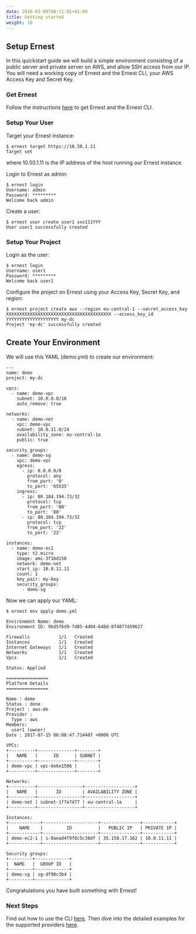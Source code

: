 ```yaml
---
date: 2016-03-09T00:11:02+01:00
title: Getting started
weight: 10
---
```


## Setup Ernest
In this quickstart guide we will build a simple environment consisting of a public server and private server on AWS, and allow SSH access from our IP. You will need a working copy of Ernest and the Ernest CLI, your AWS Access Key and Secret Key.

### Get Ernest
Follow the instructions [here](/downloads/) to get Ernest and the Ernest CLI.

### Setup Your User
Target your Ernest instance:

```
$ ernest target https://10.50.1.11
Target set
```

where 10.50.1.11 is the IP address of the host running our Ernest instance.

Login to Ernest as admin:

```
$ ernest login
Username: admin
Password: *********
Welcome back admin
```

Create a user:

```
$ ernest user create user1 xxx111YYY
User user1 successfully created
```

### Setup Your Project

Login as the user:

```
$ ernest login
Username: user1
Password: *********
Welcome back user1
```

Configure the project on Ernest using your Access Key, Secret Key, and region:

```
$ ernest project create aws --region eu-central-1 --secret_access_key XXXXXXXXXXXXXXXXXXXXXXXXXXXXXXXXXXXXXXXX --access_key_id YYYYYYYYYYYYYYYYYYYY my-dc
Project 'my-dc' successfully created
```

## Create Your Environment

We will use this YAML (demo.yml) to create our environment:

```
---
name: demo
project: my-dc

vpcs:
  - name: demo-vpc
    subnet: 10.0.0.0/16
    auto_remove: true

networks:
  - name: demo-net
    vpc: demo-vpc
    subnet: 10.0.11.0/24
    availability_zone: eu-central-1a
    public: true

security_groups:
  - name: demo-sg
    vpc: demo-vpc
    egress:
      - ip: 0.0.0.0/0
        protocol: any
        from_port: '0'
        to_port: '65535'
    ingress:
      - ip: 80.184.194.73/32
        protocol: tcp
        from_port: '80'
        to_port: '80'
      - ip: 80.184.194.73/32
        protocol: tcp
        from_port: '22'
        to_port: '22'

instances:
  - name: demo-ec2
    type: t2.micro
    image: ami-3f1bd150
    network: demo-net
    start_ip: 10.0.11.11
    count: 1
    key_pair: my-key
    security_groups:
      - demo-sg
```

Now we can apply our YAML:

```
$ ernest env apply demo.yml

Environment Name: demo
Environment ID: 9bd5f6d9-7d85-4d04-648d-8f4877d59627

Firewalls           1/1   Created
Instances           1/1   Created
Internet Gateways   1/1   Created
Networks            1/1   Created
Vpcs                1/1   Created

Status: Applied

================
Platform Details
================

Name : demo
Status : done
Project : aws-de
Provider :
  Type : aws
Members:
  user1 (owner)
Date : 2017-07-15 06:08:47.714407 +0000 UTC

VPCs:
+----------+--------------+--------+
|   NAME   |      ID      | SUBNET |
+----------+--------------+--------+
| demo-vpc | vpc-6e6e1506 |        |
+----------+--------------+--------+

Networks:
+----------+-----------------+-------------------+
|   NAME   |       ID        | AVAILABILITY ZONE |
+----------+-----------------+-------------------+
| demo-net | subnet-1f7e7d77 | eu-central-1a     |
+----------+-----------------+-------------------+

Instances:
+------------+---------------------+---------------+------------+
|    NAME    |         ID          |   PUBLIC IP   | PRIVATE IP |
+------------+---------------------+---------------+------------+
| demo-ec2-1 | i-0aead4f9f8c5c38df | 35.158.17.162 | 10.0.11.11 |
+------------+---------------------+---------------+------------+

Security groups:
+---------+-------------+
|  NAME   |  GROUP ID   |
+---------+-------------+
| demo-sg | sg-df90c3b4 |
+---------+-------------+
```

Congratulations you have built something with Ernest!

### Next Steps
Find out how to use the CLI [here](/commands/). Then dive into the detailed examples for the supported providers [here](/providers/).
